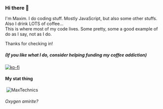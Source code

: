 ### Hi there 👋

I'm Maxim. I do coding stuff. Mostly JavaScript, but also some other stuffs.  
Also I drink LOTS of coffee...  
This is where most of my code lives. Some pretty, some a good example of do as I say, not as I do.

Thanks for checking in!

##### *(If you like what I do, consider helping funding my coffee addiction*)  
[![ko-fi](https://ko-fi.com/img/githubbutton_sm.svg)](https://ko-fi.com/A0A33KOGW)

#### My stat thing
<p>&nbsp;<img align="center" src="https://github-readme-stats.vercel.app/api?username=MaxTechnics&include_all_commits=true&count_private=true&show_icons=true&bg_color=30,e96443,904e95&title_color=fff&text_color=fff&icon_color=ffff00&border_radius=20&hide_border=true" alt="MaxTechnics" /></p>

###### Oxygen amirite?

<!--
**MaxTechnics/MaxTechnics** is a ✨ _special_ ✨ repository because its `README.md` (this file) appears on your GitHub profile.

Here are some ideas to get you started:

- 🔭 I’m currently working on ...
- 🌱 I’m currently learning ...
- 👯 I’m looking to collaborate on ...
- 🤔 I’m looking for help with ...
- 💬 Ask me about ...
- 📫 How to reach me: ...
- 😄 Pronouns: ...
- ⚡ Fun fact: ...
-->
